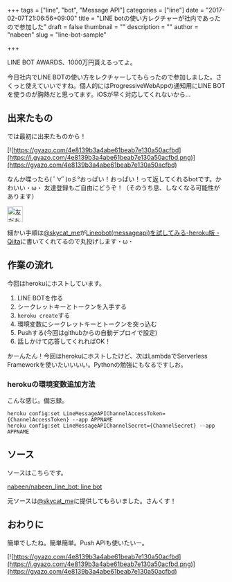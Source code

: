 +++
tags = ["line", "bot", "Message API"]
categories = ["line"]
date = "2017-02-07T21:06:56+09:00"
title = "LINE botの使い方レクチャーが社内であったので参加した"
draft = false
thumbnail = ""
description = ""
author = "nabeen"
slug = "line-bot-sample"

+++

LINE BOT AWARDS、1000万円貰えるってよ。

今日社内でLINE BOTの使い方をレクチャーしてもらったので参加しました。さくっと使えていいですね。個人的にはProgressiveWebAppの通知用にLINE BOTを使うのが胸熱だと思ってます。iOSが早く対応してくれないから...

## 出来たもの
では最初に出来たものから！

[![https://gyazo.com/4e8139b3a4abe61beab7e130a50acfbd](https://i.gyazo.com/4e8139b3a4abe61beab7e130a50acfbd.png)](https://gyazo.com/4e8139b3a4abe61beab7e130a50acfbd)

なんか喋ったら( ﾟ∀ﾟ)o彡°おっぱい！おっぱい！って返してくれるbotです。かわいい・ω・ 友達登録もご自由にどうぞ！（そのうち息、しなくなる可能性があります）

<a href="https://line.me/R/ti/p/%40fsd3725q"><img height="36" border="0" alt="友だち追加" src="https://scdn.line-apps.com/n/line_add_friends/btn/ja.png"></a>

細かい手順は[@skycat\_me](https://twitter.com/skycat_me?lang=ja)が[Lineobot\(messageapi\)を試してみる\-heroku版 \- Qiita](http://qiita.com/skycat_me/items/9f27cbd9354515df744a)に書いてくれてるので丸投げします・ω・

## 作業の流れ
今回はherokuにホストしています。

1. LINE BOTを作る
1. シークレットキーとトークンを入手する
1. `heroku create`する
1. 環境変数にシークレットキーとトークンを突っ込む
1. Pushする(今回はgithubからの自動デプロイで設定)
1. 話しかけて応答してくれればOK！

かーんたん！今回はherokuにホストしたけど、次はLambdaでServerless Frameworkを使いたいいいい。Pythonの勉強にもなるですしお。

### herokuの環境変数追加方法
こんな感じ。備忘録。

```
heroku config:set LineMessageAPIChannelAccessToken={ChannelAccessToken} --app APPNAME
heroku config:set LineMessageAPIChannelSecret={ChannelSecret} --app APPNAME
```

## ソース
ソースはこちらです。

[nabeen/nabeen\_line\_bot: line bot](https://github.com/nabeen/nabeen_line_bot)

元ソースは[@skycat\_me](https://twitter.com/skycat_me?lang=ja)に提供してもらいました。さんくす！

## おわりに
簡単でしたね。簡単簡単。Push APIも使いたいー。

[![https://gyazo.com/4e8139b3a4abe61beab7e130a50acfbd](https://i.gyazo.com/4e8139b3a4abe61beab7e130a50acfbd.png)](https://gyazo.com/4e8139b3a4abe61beab7e130a50acfbd)
